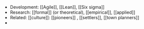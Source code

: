 - Development: [[Agile]], [[Lean]], [[Six sigma]]
- Research: [[formal]] (or theoretical), [[empirical]], [[applied]]
- Related: [[culture]]: [[pioneers]] , [[settlers]], [[town planners]]
-